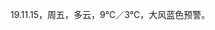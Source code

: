 <link href="../../css/style.css" rel="stylesheet" type="text/css" />

<span class="fzzy">19.11.15，周五，多云，9℃／3℃，大风蓝色预警。

